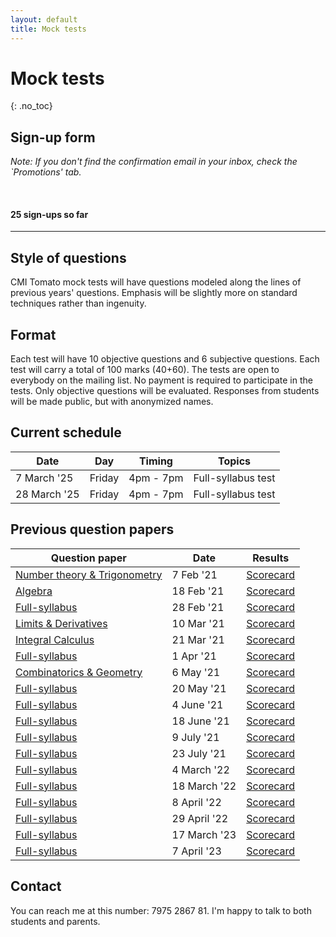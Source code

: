 ```yaml
---
layout: default
title: Mock tests
---
```


# Mock tests
{: .no_toc}


## Sign-up form

<script async data-uid="2cd11e229c" src="https://winning-composer-3713.ck.page/2cd11e229c/index.js"></script>


<i>Note: If you don't find the confirmation email in your inbox, check the `Promotions' tab.</i>

<br>

#### 25 sign-ups so far

<!--
<progress id="progressBar" style="width:95%" max="60" value="11"></progress>

Mock tests will start after 60 students sign-up.
-->


---



## Style of questions

CMI Tomato mock tests will have questions modeled along the lines of previous years' questions. Emphasis will be slightly more
on standard techniques rather than ingenuity.


## Format
Each test will have 10 objective questions and 6 subjective questions. Each test will carry a total of 100 marks (40+60).
The tests are open to everybody on the mailing list. No payment is required to participate in the tests.
Only objective questions will be evaluated. Responses from students will be made public, but with anonymized names.


<!--
## Schedule

The mock tests for the year 2023 is over. The next round of mock tests will start in Jan 2024.

-->


## Current schedule


Date | Day | Timing | Topics
---|---|--|--
7 March '25 | Friday | 4pm - 7pm | Full-syllabus test
28 March '25| Friday | 4pm - 7pm | Full-syllabus test


<!--

## Registration fees

A payment of Rs. 700 must be sent to the UPI address given below.
Please send me an email with the transaction number or a screenshot so that I can link your payment to
your email ID.

**Please note: Subscription has to be renewed each month.**

### UPI Address: cmi-tomato@sbi

### QR-code (PayTM/PhonePe/GooglePay)

<img src="/assets/images/cmi-tomato-qr.png"/>


## Types of tests

There will be two types of tests every month: full-syllabus and topic-specific tests. Tests of the latter kind will have questions confined
to one or two topics. For example, the [first test](/docs/mock_test/001_feb_7_nt_trig) in February had questions only from number theory and trigonometry.
A full-syllabus test will be at par with a CMI entrance exam.

<br>Please note that the payment must be renewed every month.


## What happens if you miss a test?

If you miss a test, you can self-administer the test offine and send your responses within a day. For example, if the test was conducted on Friday, you
should submit your solutions by Saturday midnight. Your submission will be considered as an offline entry and will not be included in the official rankings.
But your solutions will be evaluated.



---


## Subscription options

<img src="/assets/images/subscribe.png"/>

**Please note: Subscription has to be renewed each month.**

The beginner option is recommended for students who are in Std. XI and who are yet to fully cover the syllabus. If you
feel inadequately prepared on a particular month's topics, you can opt out of paid subscription for that month.


Free subscribers can also submit solutions. I will pick two random submissions among them and give full feedback.


-->

## Previous question papers

Question paper | Date | Results
--|--|--
 [Number theory & Trigonometry](/docs/mock_test/001_feb_7_nt_trig/)  | 7 Feb '21 | [Scorecard](/docs/mock_test/001_feb_7_scorecard/)
 [Algebra](/docs/mock_test/002_feb_18_alge/) | 18 Feb '21 | [Scorecard](/docs/mock_test/002_feb_18_scorecard)
 [Full-syllabus](/docs/mock_test/003_feb_28_full/) | 28 Feb '21 | [Scorecard](/docs/mock_test/003_feb_28_scorecard)
 [Limits & Derivatives](/docs/mock_test/004_mar_10_limits_derivatives) | 10 Mar '21 | [Scorecard](/docs/mock_test/004_mar_10_scorecard)
 [Integral Calculus](/docs/mock_test/005_mar_21_integral_calculus) | 21 Mar '21 |  [Scorecard](/docs/mock_test/005_mar_21_scorecard)
 [Full-syllabus](/docs/mock_test/006_apr_1_full/) | 1 Apr '21 | [Scorecard](/docs/mock_test/006_apr_1_scorecard)
 [Combinatorics & Geometry](/docs/mock_test/007_may_6_comb_geo/) | 6 May '21 | [Scorecard](/docs/mock_test/007_may_6_scorecard)
 [Full-syllabus](/docs/mock_test/008_may_20_full/) | 20 May '21 | [Scorecard](/docs/mock_test/008_may_20_scorecard)
 [Full-syllabus](/docs/mock_test/009_june_4_full/) | 4 June '21 | [Scorecard](/docs/mock_test/009_june_4_scorecard)
 [Full-syllabus](/docs/mock_test/010_june_18_full/) | 18 June '21 | [Scorecard](/docs/mock_test/010_june_18_scorecard)
 [Full-syllabus](/docs/mock_test/011_jul_9_full/) | 9 July '21 | [Scorecard](/docs/mock_test/011_jul_9_scorecard)
 [Full-syllabus](/docs/mock_test/012_jul_23_full/) | 23 July '21 | [Scorecard](/docs/mock_test/012_jul_23_scorecard)
 [Full-syllabus](/docs/mock_test/001_4mar22_full/) | 4 March '22 | [Scorecard](/docs/mock_test/013_mar_4_scorecard)
 [Full-syllabus](/docs/mock_test/002_18mar22_full/) | 18 March '22 | [Scorecard](/docs/mock_test/014_mar_18_scorecard) 
 [Full-syllabus](/docs/mock_test/014_apr_8_full/) | 8 April '22 | [Scorecard](/docs/mock_test/015_apr_8_scorecard) 
 [Full-syllabus](/docs/mock_test/016_apr_29_full/) | 29 April '22 | [Scorecard](/docs/mock_test/016_apr_29_scorecard) 
 [Full-syllabus](/docs/mock_test/017_mar_17_full/) | 17 March '23 | [Scorecard](/docs/mock_test/017_mar_17_scorecard) 
 [Full-syllabus](/docs/mock_test/018_apr_7_full/) | 7 April '23 | [Scorecard](/docs/mock_test/018_apr_7_scorecard) 



## Contact

You can reach me at this number: 7975 2867 81. I'm happy to talk to both students and parents.



<!--
Payment can be made either via UPI or bank transfer. Please send me an email with the transaction number or a screenshot so that I can link your payment to
your email ID. Name will be shown as 'Jagadish Midthala'.
-->

<br>




<!--
<br>

#### Option I: Universal Payment Interface
#### Option II: Bank transfer through NEFT/IMPS:

### Acc No: 00000036148605311
### IFSC: SBIN0016873

<br>
-->



<!--
<div id="graphcomment"></div>
<script type="text/javascript">
  var __semio__params = {
    graphcommentId: "CMI-Tomato", // make sure the id is yours
  }
  function __semio__onload() {
    __semio__gc_graphlogin(__semio__params)
  }
  /*
  (function() {
    var gc = document.createElement('script'); gc.type = 'text/javascript'; gc.async = true;
    gc.onload = __semio__onload; gc.defer = true; gc.src = 'https://integration.graphcomment.com/gc_graphlogin.js?' + Date.now();
    (document.getElementsByTagName('head')[0] || document.getElementsByTagName('body')[0]).appendChild(gc);
  })();
  */
</script>


-->

